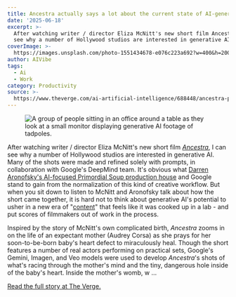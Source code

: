 ```yaml
---
title: Ancestra actually says a lot about the current state of AI-generated videos
date: '2025-06-18'
excerpt: >-
  After watching writer / director Eliza McNitt's new short film Ancestra, I can
  see why a number of Hollywood studios are interested in generative AI....
coverImage: >-
  https://images.unsplash.com/photo-1551434678-e076c223a692?w=400&h=200&fit=crop&auto=format
author: AIVibe
tags:
  - Ai
  - Work
category: Productivity
source: >-
  https://www.theverge.com/ai-artificial-intelligence/688448/ancestra-primordial-soup-google-deepmind
---
```


											

						
<figure>

<img alt="A group of people sitting in an office around a table as they look at a small monitor displaying generative AI footage of tadpoles." data-caption="" data-portal-copyright="Image: Google" data-has-syndication-rights="1" src="https://platform.theverge.com/wp-content/uploads/sites/2/2025/06/Screenshot-2025-06-17-at-1.29.43%E2%80%AFPM.png?quality=90&#038;strip=all&#038;crop=0,0,100,100" />
	<figcaption>
		</figcaption>
</figure>
<p class="has-drop-cap has-text-align-none">After watching writer / director Eliza McNitt's new short film <a href="https://www.theverge.com/film/686729/ancestra-darren-aronofsky-eliza-mcnitt-google-ai-veo"><em>Ancestra</em></a>, I can see why a number of Hollywood studios are interested in generative AI. Many of the shots were made and refined solely with prompts, in collaboration with Google's DeepMind team. It's obvious what <a href="https://deadline.com/2025/05/darren-aronofsky-primordial-soup-google-deepmind-partnership-1236406191/">Darren Aronofsky's AI-focused Primordial Soup production house</a> and Google stand to gain from the normalization of this kind of creative workflow. But when you sit down to listen to McNitt and Aronofsky talk about how the short came together, it is hard not to think about generative AI's potential to usher in a new era of "<a href="https://www.success.com/content-vs-art-is-the-term-content-rude/">content</a>" that feels like it was cooked up in a lab - and put scores of filmmakers out of work in the process.</p>
<p class="has-text-align-none">Inspired by the story of McNitt's own complicated birth, <em>Ancestra </em>zooms in on the life of an expectant mother (Audrey Corsa) as she prays for her soon-to-be-born baby's heart defect to miraculously heal. Though the short<em> </em>features a number of real actors performing on practical sets, Google's Gemini, Imagen, and Veo models were used to develop <em>Ancestra</em>'s shots of what's racing through the mother's mind and the tiny, dangerous hole inside of the baby's heart. Inside the mother's womb, w …</p>
<p><a href="https://www.theverge.com/ai-artificial-intelligence/688448/ancestra-primordial-soup-google-deepmind">Read the full story at The Verge.</a></p>
						
									
